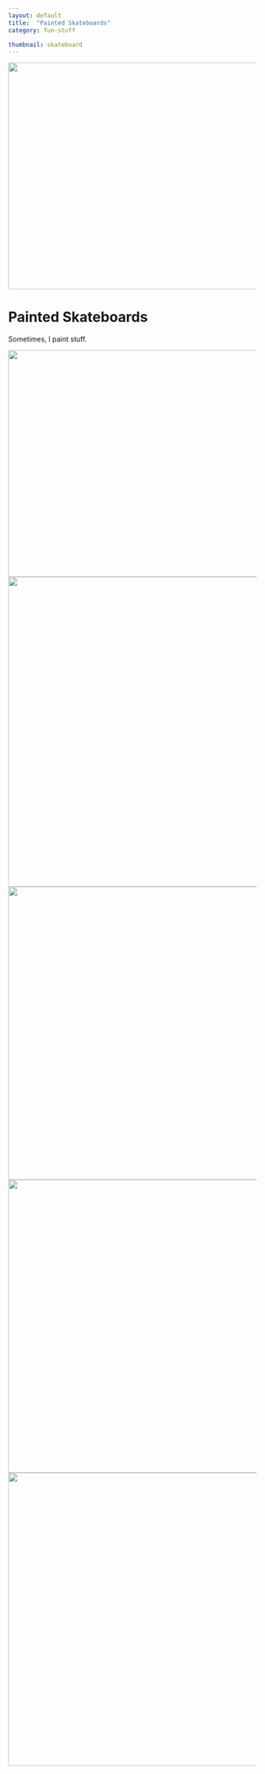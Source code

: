 ```yaml
---
layout: default
title:  "Painted Skateboards"
category: fun-stuff

thumbnail: skateboard
---
```


<img src="{{ site.baseurl}}/images/skateboard_01.jpg" width="790" height="459">

# Painted Skateboards

Sometimes, I paint stuff.

<img src="{{ site.baseurl}}/images/skateboard_02.jpg" width="790" height="459">
<img src="{{ site.baseurl}}/images/skateboard_03.jpg" width="790" height="627">
<img src="{{ site.baseurl}}/images/skateboard_04.jpg" width="790" height="593">
<img src="{{ site.baseurl}}/images/skateboard_05.jpg" width="790" height="593">
<img src="{{ site.baseurl}}/images/skateboard_06.jpg" width="790" height="593">
